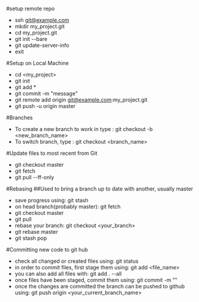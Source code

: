 #setup remote repo
- ssh git@example.com
- mkdir my_project.git
- cd my_project.git
- git init --bare
- git update-server-info
- exit

#Setup on Local Machine
- cd <my_project>
- git init
- git add *
- git commit -m "message"
- git remote add origin git@example.com:my_project.git
- git push -u origin master

#Branches
- To create a new branch to work in type : git checkout -b <new_branch_name>
- To switch branch, type : git checkout <branch_name>

#Update files to most recent from Git
- git checkout master
- git fetch
- git pull --ff-only

#Rebasing
##Used to bring a branch up to date with another, usually master
- save progress using: git stash
- on head branch(probably master): git fetch
- git checkout master
- git pull
- rebase your branch: git checkout <your_branch>
- git rebase master
- git stash pop

#Committing new code to git hub
- check all changed or created files using: git status
- in order to commit files, first stage them using: git add <file_name>
- you can also add all files with: git add . --all
- once files have been staged, commit them using: git commit -m "<comments>"
- once the changes are committed the branch can be pushed to github using: git push origin <your_current_branch_name>
